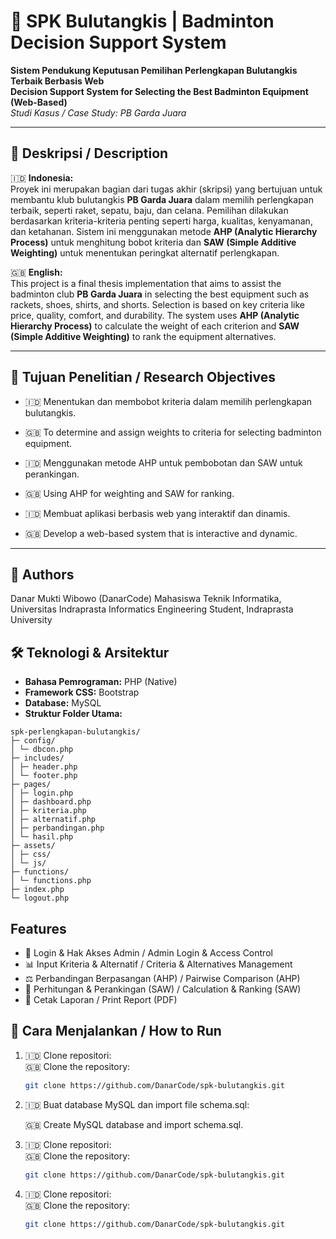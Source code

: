 
# 🎯 SPK Bulutangkis | Badminton Decision Support System  
**Sistem Pendukung Keputusan Pemilihan Perlengkapan Bulutangkis Terbaik Berbasis Web**  
**Decision Support System for Selecting the Best Badminton Equipment (Web-Based)**  
*Studi Kasus / Case Study: PB Garda Juara*

---

## 📖 Deskripsi / Description

🇮🇩 **Indonesia:**  
Proyek ini merupakan bagian dari tugas akhir (skripsi) yang bertujuan untuk membantu klub bulutangkis **PB Garda Juara** dalam memilih perlengkapan terbaik, seperti raket, sepatu, baju, dan celana. Pemilihan dilakukan berdasarkan kriteria-kriteria penting seperti harga, kualitas, kenyamanan, dan ketahanan. Sistem ini menggunakan metode **AHP (Analytic Hierarchy Process)** untuk menghitung bobot kriteria dan **SAW (Simple Additive Weighting)** untuk menentukan peringkat alternatif perlengkapan.

🇬🇧 **English:**  
This project is a final thesis implementation that aims to assist the badminton club **PB Garda Juara** in selecting the best equipment such as rackets, shoes, shirts, and shorts. Selection is based on key criteria like price, quality, comfort, and durability. The system uses **AHP (Analytic Hierarchy Process)** to calculate the weight of each criterion and **SAW (Simple Additive Weighting)** to rank the equipment alternatives.

---

## 🎯 Tujuan Penelitian / Research Objectives

- 🇮🇩 Menentukan dan membobot kriteria dalam memilih perlengkapan bulutangkis.  
- 🇬🇧 To determine and assign weights to criteria for selecting badminton equipment.  

- 🇮🇩 Menggunakan metode AHP untuk pembobotan dan SAW untuk perankingan.  
- 🇬🇧 Using AHP for weighting and SAW for ranking.

- 🇮🇩 Membuat aplikasi berbasis web yang interaktif dan dinamis.  
- 🇬🇧 Develop a web-based system that is interactive and dynamic.

---

## 👤 Authors

Danar Mukti Wibowo (DanarCode)
Mahasiswa Teknik Informatika, Universitas Indraprasta
Informatics Engineering Student, Indraprasta University

## 🛠️ Teknologi & Arsitektur
- **Bahasa Pemrograman:** PHP (Native)  
- **Framework CSS:** Bootstrap  
- **Database:** MySQL  
- **Struktur Folder Utama:**
```
spk-perlengkapan-bulutangkis/
├─ config/
│ └─ dbcon.php
├─ includes/
│ ├─ header.php
│ └─ footer.php
├─ pages/
│ ├─ login.php
│ ├─ dashboard.php
│ ├─ kriteria.php
│ ├─ alternatif.php
│ ├─ perbandingan.php
│ └─ hasil.php
├─ assets/
│ ├─ css/
│ └─ js/
├─ functions/
│ └─ functions.php
├─ index.php
└─ logout.php
```

## Features

- 🔐 Login & Hak Akses Admin / Admin Login & Access Control  
- 📊 Input Kriteria & Alternatif / Criteria & Alternatives Management  
- ⚖️ Perbandingan Berpasangan (AHP) / Pairwise Comparison (AHP)  
- 🧮 Perhitungan & Perankingan (SAW) / Calculation & Ranking (SAW)  
- 📄 Cetak Laporan / Print Report (PDF)

## 🚀 Cara Menjalankan / How to Run

1. 🇮🇩 Clone repositori:  
   🇬🇧 Clone the repository:  
   ```bash
   git clone https://github.com/DanarCode/spk-bulutangkis.git

2. 🇮🇩 Buat database MySQL dan import file schema.sql:

    🇬🇧 Create MySQL database and import schema.sql.
3. 🇮🇩 Clone repositori:  
   🇬🇧 Clone the repository:  
   ```bash
   git clone https://github.com/DanarCode/spk-bulutangkis.git
4. 🇮🇩 Clone repositori:  
   🇬🇧 Clone the repository:  
   ```bash
   git clone https://github.com/DanarCode/spk-bulutangkis.git





